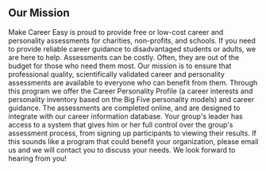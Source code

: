 ## Our Mission
Make Career Easy is proud to provide free or low-cost career and personality assessments for charities, non-profits, and schools. If you need to provide reliable career guidance to disadvantaged students or adults, we are here to help. Assessments can be costly. Often, they are out of the budget for those who need them most. Our mission is to ensure that professional quality, scientifically validated career and personality assessments are available to everyone who can benefit from them. Through this program we offer the Career Personality Profile (a career interests and personality inventory based on the Big Five personality models) and career guidance. The assessments are completed online, and are designed to integrate with our career information database. Your group's leader has access to a system that gives him or her full control over the group's assessment process, from signing up participants to viewing their results. If this sounds like a program that could benefit your organization, please email us and we will contact you to discuss your needs. We look forward to hearing from you!